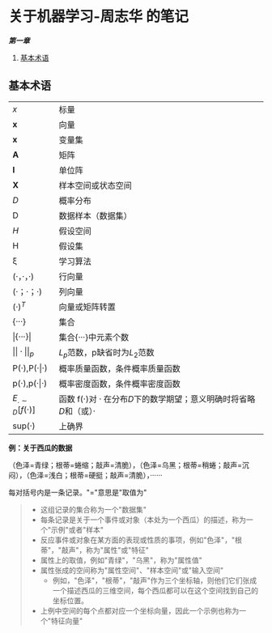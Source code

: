 

# 关于机器学习-周志华 的笔记
***第一章***

1. [基本术语](#基本术语)

## 基本术语

|         |     |
|   -     |  -  |
|     $x$ | 标量 |
| $\boldsymbol{x}$ | 向量 |
| **x** | 变量集 |
| **A** | 矩阵 |
| **I** | 单位阵 | 
| $\boldsymbol{X}$ | 样本空间或状态空间 |
| $D$ | 概率分布 |
| D | 数据样本（数据集）|
| $H$ | 假设空间 |
| H | 假设集 |
| &xi; | 学习算法 |
| (·，·，·)| 行向量|
| (·；·；·)| 列向量 |
| ${(·)}^T$ | 向量或矩阵转置 |
| {···}| 集合 |
| \|{···}\| | 集合{···}中元素个数|
| ${\|\|·\|\|}_p$ | $L_p$范数，p缺省时为$L_2$范数|
| P(·),P(·\|·)|概率质量函数，条件概率质量函数|
| p(·),p(·\|·)|概率密度函数，条件概率密度函数|
|$E_{.\sim D}[f(·)]$|函数 f(·)对 · 在分布$D$下的数学期望；意义明确时将省略$D$和（或）·|
|sup(·)|上确界|




**例：关于西瓜的数据**


（色泽=青绿；根蒂=蜷缩；敲声=清脆），（色泽=乌黑；根蒂=稍蜷；敲声=沉闷），（色泽=浅白；根蒂=硬挺；敲声=清脆），······

每对括号内是一条记录。"="意思是"取值为"

> - 这组记录的集合称为一个"数据集"
> - 每条记录是关于一个事件或对象（本处为一个西瓜）的描述，称为一个"示例"或者"样本"
> - 反应事件或对象在某方面的表现或性质的事项，例如"色泽"，"根蒂"，"敲声"，称为"属性"或"特征"
> - 属性上的取值，例如"青绿"，"乌黑"，称为"属性值"
> - 属性张成的空间称为"属性空间"、"样本空间"或"输入空间"
>    - 例如，"色泽"，"根蒂"，"敲声"作为三个坐标轴，则他们它们张成一个描述西瓜的三维空间，每个西瓜都可以在这个空间找到自己的坐标位置。
> - 上例中空间的每个点都对应一个坐标向量，因此一个示例也称为一个"特征向量"


